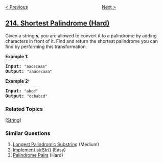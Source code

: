 <!--|This file generated by command(leetcode description); DO NOT EDIT.    |-->
<!--+----------------------------------------------------------------------+-->
<!--|@author    openset <openset.wang@gmail.com>                           |-->
<!--|@link      https://github.com/openset                                 |-->
<!--|@home      https://github.com/tonymontaro/leetcode-hints                        |-->
<!--+----------------------------------------------------------------------+-->

[< Previous](https://github.com/tonymontaro/leetcode-hints/tree/master/problems/house-robber-ii "House Robber II")
　　　　　　　　　　　　　　　　
[Next >](https://github.com/tonymontaro/leetcode-hints/tree/master/problems/kth-largest-element-in-an-array "Kth Largest Element in an Array")

## [214. Shortest Palindrome (Hard)](https://leetcode.com/problems/shortest-palindrome "最短回文串")

<p>Given a string <em><b>s</b></em>, you are allowed to convert it to a palindrome by adding characters in front of it. Find and return the shortest palindrome you can find by performing this transformation.</p>

<p><strong>Example 1:</strong></p>

<pre>
<strong>Input: </strong><code>&quot;aacecaaa&quot;</code>
<strong>Output:</strong> <code>&quot;aaacecaaa&quot;</code>
</pre>

<p><strong>Example 2:</strong></p>

<pre>
<strong>Input: </strong><code>&quot;abcd&quot;</code>
<strong>Output:</strong> <code>&quot;dcbabcd&quot;</code></pre>

### Related Topics
  [[String](https://github.com/tonymontaro/leetcode-hints/tree/master/tag/string/README.md)]

### Similar Questions
  1. [Longest Palindromic Substring](https://github.com/tonymontaro/leetcode-hints/tree/master/problems/longest-palindromic-substring) (Medium)
  1. [Implement strStr()](https://github.com/tonymontaro/leetcode-hints/tree/master/problems/implement-strstr) (Easy)
  1. [Palindrome Pairs](https://github.com/tonymontaro/leetcode-hints/tree/master/problems/palindrome-pairs) (Hard)
